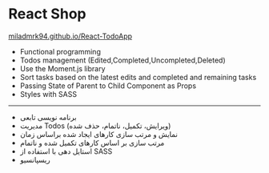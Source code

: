 # React Shop

[miladmrk94.github.io/React-TodoApp](https://miladmrk94.github.io/React-TodoApp/)

* Functional programming
* Todos management (Edited,Completed,Uncompleted,Deleted)
* Use the Moment.js library
* Sort tasks based on the latest edits and completed and remaining tasks
* Passing State of Parent to Child Component as Props
* Styles with SASS

---------------------

* برنامه نویسی تابعی
* مدیریت Todos (ویرایش، تکمیل، ناتمام، حذف شده)
* نمایش و مرتب سازی کارهای ایجاد شده براساس زمان
* مرتب سازی بر اساس کارهای تکمیل شده و ناتمام 
* استایل دهی با استفاده از SASS
* ریسپانسیو
